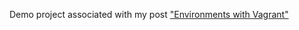 Demo project associated with my post ["Environments with Vagrant"](http://michaelpaleo.tumblr.com/post/122685391855/environments-with-vagrant)
